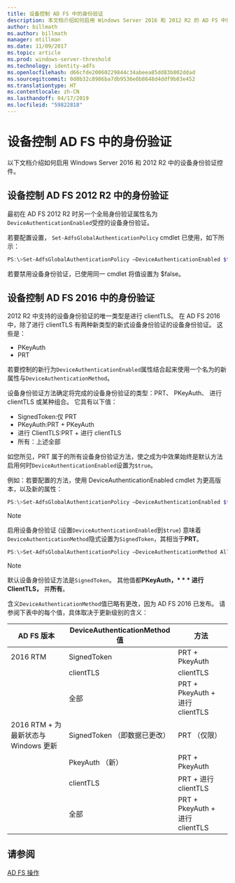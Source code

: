 ```yaml
---
title: 设备控制 AD FS 中的身份验证
description: 本文档介绍如何启用 Windows Server 2016 和 2012 R2 的 AD FS 中的设备身份验证
author: billmath
ms.author: billmath
manager: mtillman
ms.date: 11/09/2017
ms.topic: article
ms.prod: windows-server-threshold
ms.technology: identity-adfs
ms.openlocfilehash: d66cfde20060229844c34abeea85dd83b802ddad
ms.sourcegitcommit: 0d0b32c8986ba7db9536e0b8648d4ddf9b03e452
ms.translationtype: HT
ms.contentlocale: zh-CN
ms.lasthandoff: 04/17/2019
ms.locfileid: "59822818"
---
```

# <a name="device-authentication-controls-in-ad-fs"></a>设备控制 AD FS 中的身份验证
以下文档介绍如何启用 Windows Server 2016 和 2012 R2 中的设备身份验证控件。

## <a name="device-authentication-controls-in-ad-fs-2012-r2"></a>设备控制 AD FS 2012 R2 中的身份验证
最初在 AD FS 2012 R2 时另一个全局身份验证属性名为`DeviceAuthenticationEnabled`受控的设备身份验证。

若要配置设置， `Set-AdfsGlobalAuthenticationPolicy` cmdlet 已使用，如下所示：


``` powershell
PS:\>Set-AdfsGlobalAuthenticationPolicy –DeviceAuthenticationEnabled $true
```



若要禁用设备身份验证，已使用同一 cmdlet 将值设置为 $false。

## <a name="device-authentication-controls-in-ad-fs-2016"></a>设备控制 AD FS 2016 中的身份验证
2012 R2 中支持的设备身份验证的唯一类型是进行 clientTLS。  在 AD FS 2016 中，除了进行 clientTLS 有两种新类型的新式设备身份验证的设备身份验证。  这些是：
- PKeyAuth
- PRT

若要控制的新行为`DeviceAuthenticationEnabled`属性结合起来使用一个名为的新属性与`DeviceAuthenticationMethod`。  

设备身份验证方法确定将完成的设备身份验证的类型：PRT、 PKeyAuth、 进行 clientTLS 或某种组合。
它具有以下值：
 - SignedToken:仅 PRT
 - PKeyAuth:PRT + PKeyAuth
 - 进行 ClientTLS:PRT + 进行 clientTLS 
 - 所有：上述全部

如您所见，PRT 属于的所有设备身份验证方法，使之成为中效果始终是默认方法启用何时`DeviceAuthenticationEnabled`设置为`$true`。

例如：若要配置的方法，使用 DeviceAuthenticationEnabled cmdlet 为更高版本，以及新的属性：

``` powershell
PS:\>Set-AdfsGlobalAuthenticationPolicy –DeviceAuthenticationEnabled $true
```
>[!NOTE]
> 启用设备身份验证 (设置`DeviceAuthenticationEnabled`到`$true`) 意味着`DeviceAuthenticationMethod`隐式设置为`SignedToken`，其相当于**PRT**。


``` powershell
PS:\>Set-AdfsGlobalAuthenticationPolicy –DeviceAuthenticationMethod All
```
>[!NOTE]
>默认设备身份验证方法是`SignedToken`。  其他值都**PKeyAuth，* * * 进行 ClientTLS，** 并**所有**。

含义`DeviceAuthenticationMethod`值已略有更改，因为 AD FS 2016 已发布。  请参阅下表中的每个值，具体取决于更新级别的含义：


|AD FS 版本|DeviceAuthenticationMethod 值|方法|
| ----- | ----- | ----- |
|2016 RTM|SignedToken|PRT + PkeyAuth|
||clientTLS|clientTLS|
||全部|PRT + PkeyAuth + 进行 clientTLS|
|2016 RTM + 为最新状态与 Windows 更新|SignedToken （即数据已更改）|PRT （仅限）|
||PkeyAuth （新）|PRT + PkeyAuth|
||clientTLS|PRT + 进行 clientTLS|
||全部|PRT + PkeyAuth + 进行 clientTLS|

## <a name="see-also"></a>请参阅
[AD FS 操作](../../ad-fs/AD-FS-2016-Operations.md)
